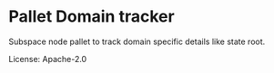 # Pallet Domain tracker

Subspace node pallet to track domain specific details like state root.

License: Apache-2.0
